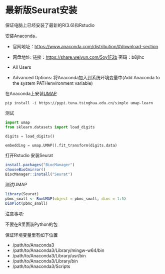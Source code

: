 # 最新版Seurat安装

保证电脑上已经安装了最新的R(3.6)和Rstudio

安装Anaconda，

- 官网地址：https://www.anaconda.com/distribution/#download-section

- 网盘地址: 链接：https://share.weiyun.com/5oy1F2b 密码：b8jlhc

- All Users

- Advanced Options: 将Anaconda加入到系统环境变量中(Add Anaconda to the system PATHenvironment variable)

在Anaconda上安装[UMAP](https://github.com/lmcinnes/umap)

```shell
pip install -i https://pypi.tuna.tsinghua.edu.cn/simple umap-learn
```

测试

```python
import umap
from sklearn.datasets import load_digits

digits = load_digits()

embedding = umap.UMAP().fit_transform(digits.data)
```

打开Rstudio 安装Seurat

```r
install.packages("BiocManager")
chooseBioCmirror()
BiocManager::install("Seurat")
```

测试UMAP

```r
library(Seurat)
pbmc_small <- RunUMAP(object = pbmc_small, dims = 1:5)
DimPlot(pbmc_small)
```


注意事项: 

不要在R里面装Python的包

保证环境变量里有如下位置

- /path/to/Anaconda3
- /path/to/Anaconda3/Library/mingw-w64/bin
- /path/to/Anaconda3/Library/usr/bin
- /path/to/Anaconda3/Library/bin
- /path/to/Anaconda3/Scripts
